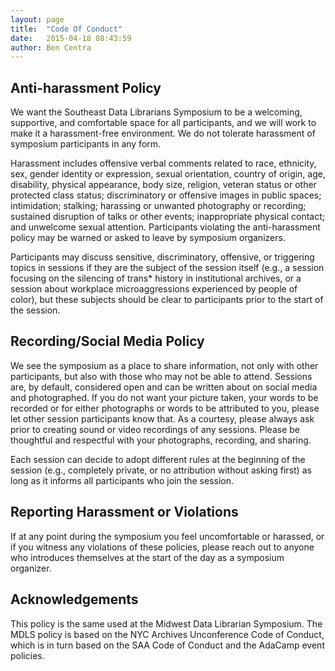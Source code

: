 ```yaml
---
layout: page
title:  "Code Of Conduct"
date:   2015-04-18 08:43:59
author: Ben Centra
---
```

## Anti-harassment Policy
We want the Southeast Data Librarians Symposium to be a welcoming, supportive, and comfortable space for all participants, and we will work to make it a harassment-free environment. We do not tolerate harassment of symposium participants in any form.

Harassment includes offensive verbal comments related to race, ethnicity, sex, gender identity or expression, sexual orientation, country of origin, age, disability, physical appearance, body size, religion, veteran status or other protected class status; discriminatory or offensive images in public spaces; intimidation; stalking; harassing or unwanted photography or recording; sustained disruption of talks or other events; inappropriate physical contact; and unwelcome sexual attention. Participants violating the anti-harassment policy may be warned or asked to leave by symposium organizers.

Participants may discuss sensitive, discriminatory, offensive, or triggering topics in sessions if they are the subject of the session itself (e.g., a session focusing on the silencing of trans* history in institutional archives, or a session about workplace microaggressions experienced by people of color), but these subjects should be clear to participants prior to the start of the session.

## Recording/Social Media Policy
We see the symposium as a place to share information, not only with other participants, but also with those who may not be able to attend. Sessions are, by default, considered open and can be written about on social media and photographed. If you do not want your picture taken, your words to be recorded or for either photographs or words to be attributed to you, please let other session participants know that. As a courtesy, please always ask prior to creating sound or video recordings of any sessions. Please be thoughtful and respectful with your photographs, recording, and sharing.

Each session can decide to adopt different rules at the beginning of the session (e.g., completely private, or no attribution without asking first) as long as it informs all participants who join the session.

## Reporting Harassment or Violations
If at any point during the symposium you feel uncomfortable or harassed, or if you witness any violations of these policies, please reach out to anyone who introduces themselves at the start of the day as a symposium organizer.

## Acknowledgements
This policy is the same used at the Midwest Data Librarian Symposium. The MDLS policy is based on the NYC Archives Unconference Code of Conduct, which is in turn based on the SAA Code of Conduct and the AdaCamp event policies.
